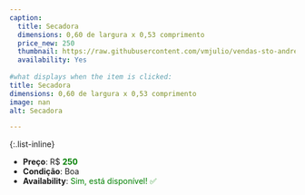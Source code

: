 ```yaml
---
caption:
  title: Secadora
  dimensions: 0,60 de largura x 0,53 comprimento
  price_new: 250
  thumbnail: https://raw.githubusercontent.com/vmjulio/vendas-sto-andre/refs/heads/main/assets/img/portfolio/secadora.jpeg
  availability: Yes
  
#what displays when the item is clicked:
title: Secadora
dimensions: 0,60 de largura x 0,53 comprimento
image: nan
alt: Secadora

---
```

{:.list-inline} 
- **Preço**: R$ <span style="color:green">**250**</span>
- **Condição**: Boa
- **Availability**: <span style='color:green'>Sim, está disponível! ✅</span>
